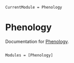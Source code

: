 ```@meta
CurrentModule = Phenology
```

# Phenology

Documentation for [Phenology](https://github.com/ArnaudG0649/Phenology.jl).

```@index
```

```@autodocs
Modules = [Phenology]
```
